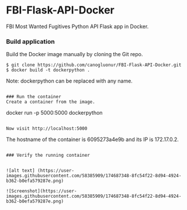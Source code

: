# FBI-Flask-API-Docker
FBI Most Wanted Fugitives Python API Flask app in Docker.

### Build application
Build the Docker image manually by cloning the Git repo.
```
$ git clone https://github.com/canogluonur/FBI-Flask-API-Docker.git
$ docker build -t dockerpython . 
```
Note: dockerpython can be replaced with any name.

```

### Run the container
Create a container from the image.
```
docker run -p 5000:5000 dockerpython 
```

Now visit http://localhost:5000
```
 The hostname of the container is 6095273a4e9b and its IP is 172.17.0.2. 
```

### Verify the running container


![alt text] (https://user-images.githubusercontent.com/58385909/174687348-8fc54f22-8d94-4924-b362-b0efa579287e.png)

![Screenshot](https://user-images.githubusercontent.com/58385909/174687348-8fc54f22-8d94-4924-b362-b0efa579287e.png)



